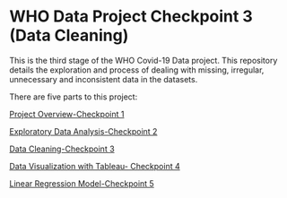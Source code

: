 # WHO Data Project Checkpoint 3 (Data Cleaning)

This is the third stage of the WHO Covid-19 Data project. 
This repository details the exploration and process of dealing with missing, irregular, unnecessary and inconsistent data in the datasets.

There are five parts to this project:

[Project Overview-Checkpoint 1](https://github.com/hollyhira/Graded_assignment_4/blob/main/Checkpoint%201_Holly%20Hira%20COVID19%20EDA.pdf)

[Exploratory Data Analysis-Checkpoint 2](https://github.com/hollyhira/eda-checkpoint2/blob/starter-main/checkpoint-two.ipynb)

[Data Cleaning-Checkpoint 3](https://github.com/hollyhira/cleaning-data-checkpoint3/blob/main/checkpoint-three.ipynb)

[Data Visualization with Tableau- Checkpoint 4](https://public.tableau.com/views/WHOCovid-19DataProject-GradedAssignment4/Story-Covid-19Dataset?:language=en-US&:retry=yes&:display_count=n&:origin=viz_share_link)

[Linear Regression Model-Checkpoint 5](https://github.com/hollyhira/checkpoint-five/blob/main/checkpoint-five.ipynb)

